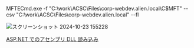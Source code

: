 MFTECmd.exe -f "C:\work\ACSC\Files\corp-webdev.alien.local\C\$MFT" --csv "C:\work\ACSC\Files\corp-webdev.alien.local" --fl



![スクリーンショット 2024-10-23 155228](https://github.com/user-attachments/assets/f350eaa7-b6b6-4090-8980-7c24f25a19c1)


[ASP.NET でのアセンブリ DLL 読み込み](https://techinfoofmicrosofttech.osscons.jp/index.php?ASP.NET%20%E3%81%A7%E3%81%AE%E3%82%A2%E3%82%BB%E3%83%B3%E3%83%96%E3%83%AA%20DLL%20%E8%AA%AD%E3%81%BF%E8%BE%BC%E3%81%BF)
